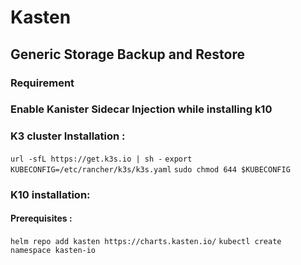 # Kasten
## Generic Storage Backup and Restore
### Requirement
### Enable Kanister Sidecar Injection while installing k10
### K3 cluster Installation :
`url -sfL https://get.k3s.io | sh -`
`export KUBECONFIG=/etc/rancher/k3s/k3s.yaml`
`sudo chmod 644 $KUBECONFIG`
### K10 installation:
#### Prerequisites :
`helm repo add kasten https://charts.kasten.io/`
`kubectl create namespace kasten-io`
